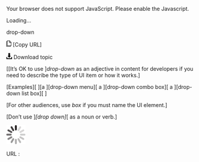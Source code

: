 Your browser does not support JavaScript. Please enable the Javascript.

Loading...

drop-down

![Copy URL](drop-down_files/Copy.png) [Copy URL]

![Download](drop-down_files/Download.png)
Download topic

[[It’s OK to use ]*drop-down* as an adjective in content for developers if you need to describe the type of UI item or how it works.]

[Examples][
][a ][drop-down menu][
a ][drop-down combo box][
a ][drop-down list box][ ]

[For other audiences, use *box* if you must name the UI element.]

[Don’t use ]*[drop down]*[ as a noun or verb.]

![In progress](drop-down_files/activity-large.gif)

URL :


